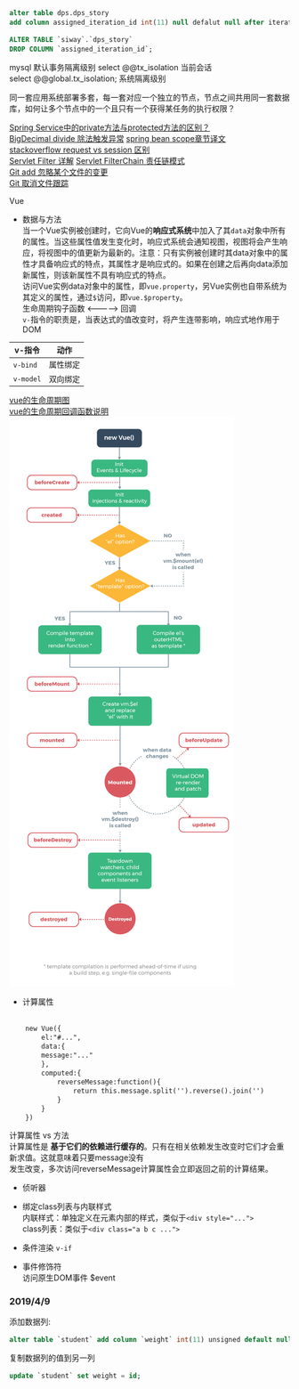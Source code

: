 ``` sql
alter table dps.dps_story
add column assigned_iteration_id int(11) null defalut null after iteration_id;
```

``` sql
ALTER TABLE `siway`.`dps_story` 
DROP COLUMN `assigned_iteration_id`;
```

mysql 默认事务隔离级别 
select @@tx_isolation 当前会话  
select @@global.tx_isolation; 系统隔离级别  

同一套应用系统部署多套，每一套对应一个独立的节点，节点之间共用同一套数据库，如何让多个节点中的一个且只有一个获得某任务的执行权限？  

[Spring Service中的private方法与protected方法的区别？](https://www.iteye.com/topic/1125911#2369539)  
[BigDecimal divide 除法触发异常](https://www.cnblogs.com/LeoBoy/p/5897754.html)
[spring bean scope章节译文](https://blog.csdn.net/dhaiuda/article/details/81900815)  
[stackoverflow request vs session 区别](https://stackoverflow.com/questions/3106452/how-do-servlets-work-instantiation-sessions-shared-variables-and-multithreadi/3106909#3106909)  
[Servlet Filter 详解](https://www.cnblogs.com/zlbx/p/4888312.html)
[Servlet FilterChain 责任链模式](https://www.cnblogs.com/lizo/p/7503862.html)  
[Git add 忽略某个文件的变更](https://blog.csdn.net/mp624183768/article/details/81127635)  
[Git 取消文件跟踪](https://www.cnblogs.com/zhuchenglin/p/7128383.html)

Vue

- 数据与方法  
当一个Vue实例被创建时，它向Vue的**响应式系统**中加入了其`data`对象中所有的属性。当这些属性值发生变化时，响应式系统会通知视图，视图将会产生响应，将视图中的值更新为最新的。注意：只有实例被创建时其data对象中的属性才具备响应式的特点，其属性才是响应式的。如果在创建之后再向data添加新属性，则该新属性不具有响应式的特点。  
访问Vue实例data对象中的属性，即`vue.property`，另Vue实例也自带系统为其定义的属性，通过`$`访问，即`vue.$property`。  
生命周期钩子函数 <-----> 回调  
`v-`指令的职责是，当表达式的值改变时，将产生连带影响，响应式地作用于DOM  

|v-指令|动作|
|-----|----|
|`v-bind`|属性绑定|
|`v-model`|双向绑定|
[vue的生命周期图](https://cn.vuejs.org/v2/guide/instance.html)  
[vue的生命周期回调函数说明](https://cn.vuejs.org/v2/api/#created)
![生命周期图](./vue-lifecycle.png)

- 计算属性  
<pre><code>
    new Vue({ 
        el:"#...",
        data:{
        message:"..."
        },
        computed:{
            reverseMessage:function(){
                return this.message.split('').reverse().join('')
            }
        }
    })
</code></pre>
计算属性 vs 方法  
计算属性是 **基于它们的依赖进行缓存的**。只有在相关依赖发生改变时它们才会重新求值。这就意味着只要message没有  
发生改变，多次访问reverseMessage计算属性会立即返回之前的计算结果。

- 侦听器
- 绑定class列表与内联样式  
内联样式：单独定义在元素内部的样式，类似于`<div style="...">`  
class列表：类似于`<div class="a b c ...">`

- 条件渲染 `v-if`
- 事件修饰符  
访问原生DOM事件 $event

### 2019/4/9
添加数据列: 
``` sql
alter table `student` add column `weight` int(11) unsigned default null comment '权重，用于拖拽排序';
```
复制数据列的值到另一列
``` sql
update `student` set weight = id;
```
